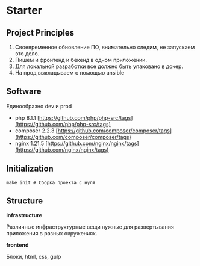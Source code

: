 # Starter

## Project Principles

1. Своевременное обновление ПО, внимательно следим, не запускаем это дело.
2. Пишем и фронтенд и бекенд в одном приложении.
3. Для локальной разработки все должно быть упаковано в докер.
4. На прод выкладываем с помощью ansible

## Software

Единообразно dev и prod

- php 8.1.1 [https://github.com/php/php-src/tags](https://github.com/php/php-src/tags)
- composer 2.2.3 [https://github.com/composer/composer/tags](https://github.com/composer/composer/tags)
- nginx 1.21.5 [https://github.com/nginx/nginx/tags](https://github.com/nginx/nginx/tags)

## Initialization

```shell
make init # Сборка проекта с нуля
```

## Structure

**infrastructure**

Различные инфраструктурные вещи нужные для развертывания приложения в разных окружениях.

**frontend**

Блоки, html, css, gulp
